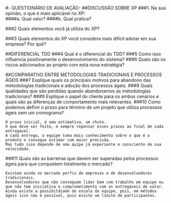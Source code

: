 #- QUESTIONÁRIO DE AVALIAÇÃO- 
##DISCUSSÃO SOBRE XP
###1.	Na sua opinião, o que é mais aplicável no XP:  
####a.	Qual valor? 
####b.	Qual prática?

###2	Quais elementos você já utiliza do XP? 

###3	Quais elementos do XP você considera mais difícil adotar em sua empresa? Por quê?

##DIFERENCIAL TDD
###4	Qual é o diferencial do TDD? 
###5	Como isso influencia positivamente o desenvolvimento do sistema? 
###6	Quais são os riscos adicionados ao projeto com esta nova estratégia?

##COMPARATIVO ENTRE METODOLOGIAS TRADICIONAIS E PROCESSOS ÁGEIS
###7	Explique quais os principais motivos para abandono das metodologias tradicionais e adoção dos processos ágeis.
###8	Quais qualidades que são perdidas quando abandonamos as metodologias tradicionais?
###9	Explique o papel do cliente para os ambos cenários e quais são as diferenças de comportamento mais relevantes.
###10	Como podemos definir o prazo para término de um projeto que utiliza processos ágeis sem um cronograma?
```
O prazo inicial, é uma estimativa, um chute. 
O que deve ser feito, é sempre repensar esses prazos ao final de cada entregavel.
A cada entrega, a equipe toma mais conhecimento sobre o que é o produto e consegue estimar com maior precisão. 
Mas tudo isso depende de uma quipe já experiente e consciente de sua velocidade.
```
###11	Quais são as barreiras que devem ser superadas pelos processos ágeis para que conquistem totalmente o mercado?
```
Existem ainda no mercado perfis de empresas e de desenvolvedores tradicionais. 
Desenvolvedores que não conseguem lidar bem com trabalho em equipe ou que não tem iniciativa e comprometimento com os entregáveis de valor. 
Ainda existe a possibildiade de escala da equipe, pois, em métodos ágeis isso não é possível, pois existe um limite de participantes.
```
